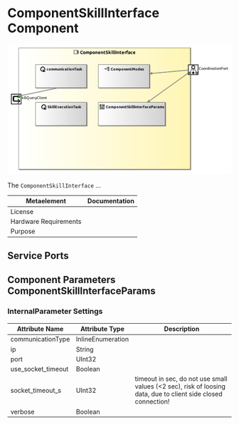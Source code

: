 # ComponentSkillInterface Component

![ComponentSkillInterface-ComponentImage](model/ComponentSkillInterfaceComponentDefinition.jpg)

The `ComponentSkillInterface` ...

| Metaelement | Documentation |
|-------------|---------------|
| License |  |
| Hardware Requirements |  |
| Purpose |  |



## Service Ports


## Component Parameters ComponentSkillInterfaceParams

### InternalParameter Settings

| Attribute Name | Attribute Type | Description |
|----------------|----------------|-------------|
| communicationType | InlineEnumeration |  |
| ip | String |  |
| port | UInt32 |  |
| use_socket_timeout | Boolean |  |
| socket_timeout_s | UInt32 | timeout in sec, do not use small values (<2 sec), risk of loosing data, due to client side closed connection! |
| verbose | Boolean |  |

